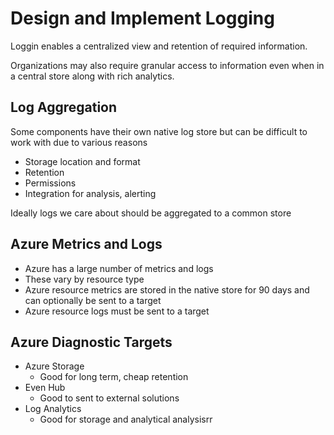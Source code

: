 # Design and Implement Logging

Loggin enables a centralized view and retention of required information.

Organizations may also require granular access to information even when in a central store along with rich analytics.

## Log Aggregation

Some components have their own native log store but can be difficult to work with due to various reasons

* Storage location and format
* Retention
* Permissions
* Integration for analysis, alerting

Ideally logs we care about should be aggregated to a common store

## Azure Metrics and Logs

* Azure has a large number of metrics and logs
* These vary by resource type
* Azure resource metrics are stored in the native store for 90 days and can optionally be sent to a target
* Azure resource logs must be sent to a target

## Azure Diagnostic Targets

* Azure Storage
  * Good for long term, cheap retention
* Even Hub
  * Good to sent to external solutions
* Log Analytics
  * Good for storage and analytical analysisrr